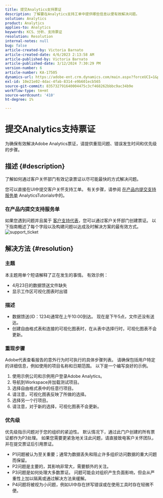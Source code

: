 ```yaml
---
title: 提交Analytics支持票证
description: 了解要在Analytics支持工单中提供哪些信息以便有效解决问题。
solution: Analytics
product: Analytics
applies-to: Analytics
keywords: KCS、分析、支持票证
resolution: Resolution
internal-notes: null
bug: false
article-created-by: Victoria Barnato
article-created-date: 4/6/2023 2:13:58 AM
article-published-by: Victoria Barnato
article-published-date: 3/12/2024 7:30:29 PM
version-number: 6
article-number: KA-17505
dynamics-url: https://adobe-ent.crm.dynamics.com/main.aspx?forceUCI=1&pagetype=entityrecord&etn=knowledgearticle&id=648fd6aa-20d4-ed11-a7c7-6045bd006295
exl-id: 10e21e02-4dac-4fab-8314-e9b601ecb565
source-git-commit: 835732791640004475c3cf468262bbbc9ac34b9e
workflow-type: tm+mt
source-wordcount: '410'
ht-degree: 1%

---
```


# 提交Analytics支持票证


为确保有效解决Adobe Analytics票证，请提供重现问题、错误发生时间和优先级的步骤。

## 描述 {#description}


了解如何通过客户关怀部门有效记录票证以尽可能最快的方式解决问题。

您可以直接在UI中提交客户关怀支持工单。 有关步骤，请参阅 [在产品内提交支持服务单](https://experienceleague.adobe.com/docs/analytics-learn/tutorials/intro-to-analytics/getting-help/in-product-support-ticket-submission.html) AnalyticsTutorials中的。

### 在产品内提交支持服务单

如果您遇到问题并且属于 [客户支持代表](https://helpx.adobe.com/experience-cloud/supported-users.html)，您可以通过客户关怀部门创建票证。 以下指南概述了每个字段以及构建问题以达成及时解决方案的最有效方式。
![support_ticket](https://helpx.adobe.com/content/dam/help/en/analytics/kb/submitting-an-analytics-support-ticket/jcr:content/main-pars/image/support_ticket.png "support_ticket")

## 解决方法 {#resolution}


### 主题

本主题用单个短语解释了正在发生的事情。 有效示例：

- 4月23日的数据馈送文件缺失
- 显示工作区可视化图表时出错


### 描述

- 数据馈送(ID：1234)通常在上午10:00到达。 现在是下午5点，文件还没有送达。
- 创建自由格式表和连接的可视化图表时，在从表中选择行时，可视化图表不会更新。


### 重现步骤

Adobe代表查看报告的意外行为时可执行的具体步骤列表。 请确保包括用户特定的详细信息，例如使用的项目名称和日期范围。 以下是一个编写良好的示例。

1. 使用示例公司和示例用户登录Adobe Analytics。
2. 导航到Workspace并加载测试项目。
3. 选择自由格式表中的任意行项目。
4. 请注意，可视化图表反映了所做的选择。
5. 选择另一个行项目。
6. 请注意，对于新的选择，可视化图表不会更新。


### 优先级

优先级指示问题对于您的组织的紧迫性。 默认情况下，通过此门户创建的所有票证都作为P3处理。 如果您需要更紧急地关注此问题，请直接致电客户关怀团队，并在提交票证后引用票证。

- P1问题被认为至关重要；通常为数据丢失和阻止许多组织访问数据的重大问题而保留。
- P2问题是主要的，其影响非常大，需要额外的关注。
- P3问题是如何处理大多数票证。 问题可能会对组织产生负面影响，但会从严重性上加以隔离或通过解决方法来缓解。
- P4问题将被视为小问题，例如UI中存在拼写错误或在使用工具时存在轻微不便。

<br>
